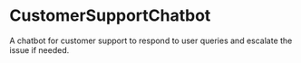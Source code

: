 # CustomerSupportChatbot
A chatbot for customer support to respond to user queries and escalate the issue if needed.
